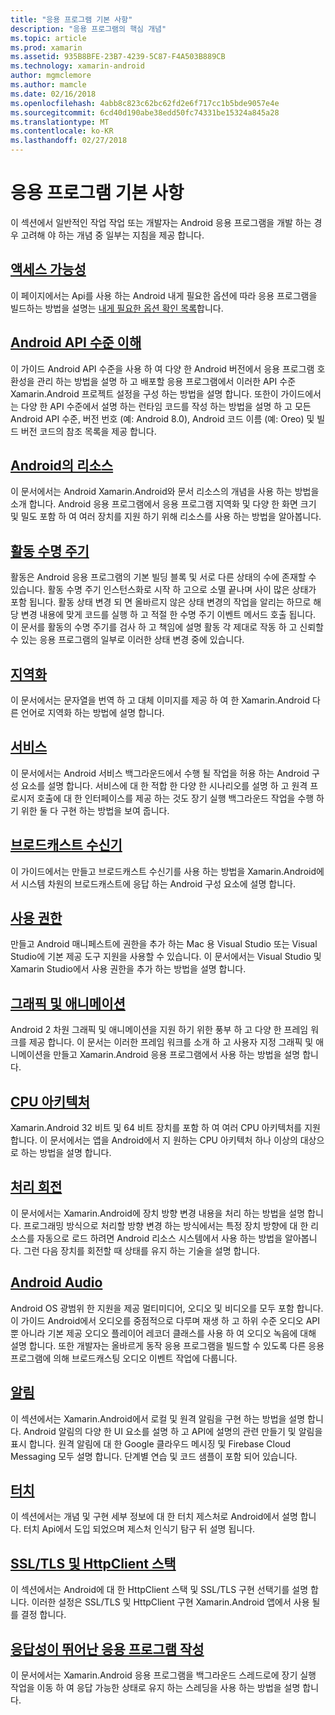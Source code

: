 ```yaml
---
title: "응용 프로그램 기본 사항"
description: "응용 프로그램의 핵심 개념"
ms.topic: article
ms.prod: xamarin
ms.assetid: 935B8BFE-23B7-4239-5C87-F4A503B889CB
ms.technology: xamarin-android
author: mgmclemore
ms.author: mamcle
ms.date: 02/16/2018
ms.openlocfilehash: 4abb8c823c62bc62fd2e6f717cc1b5bde9057e4e
ms.sourcegitcommit: 6cd40d190abe38edd50fc74331be15324a845a28
ms.translationtype: MT
ms.contentlocale: ko-KR
ms.lasthandoff: 02/27/2018
---
```

# <a name="application-fundamentals"></a>응용 프로그램 기본 사항

이 섹션에서 일반적인 작업 작업 또는 개발자는 Android 응용 프로그램을 개발 하는 경우 고려해 야 하는 개념 중 일부는 지침을 제공 합니다.

## <a name="accessibilityandroidapp-fundamentalsaccessibilitymd"></a>[액세스 가능성](~/android/app-fundamentals/accessibility.md)

이 페이지에서는 Api를 사용 하는 Android 내게 필요한 옵션에 따라 응용 프로그램을 빌드하는 방법을 설명는 [내게 필요한 옵션 확인 목록](~/cross-platform/app-fundamentals/accessibility.md)합니다.

##  <a name="understanding-android-api-levelsandroidapp-fundamentalsandroid-api-levelsmd"></a>[Android API 수준 이해](~/android/app-fundamentals/android-api-levels.md)

이 가이드 Android API 수준을 사용 하 여 다양 한 Android 버전에서 응용 프로그램 호환성을 관리 하는 방법을 설명 하 고 배포할 응용 프로그램에서 이러한 API 수준 Xamarin.Android 프로젝트 설정을 구성 하는 방법을 설명 합니다. 또한이 가이드에서는 다양 한 API 수준에서 설명 하는 런타임 코드를 작성 하는 방법을 설명 하 고 모든 Android API 수준, 버전 번호 (예: Android 8.0), Android 코드 이름 (예: Oreo) 및 빌드 버전 코드의 참조 목록을 제공 합니다.



##  <a name="resources-in-androidandroidapp-fundamentalsresources-in-androidindexmd"></a>[Android의 리소스](~/android/app-fundamentals/resources-in-android/index.md)

이 문서에서는 Android Xamarin.Android와 문서 리소스의 개념을 사용 하는 방법을 소개 합니다. Android 응용 프로그램에서 응용 프로그램 지역화 및 다양 한 화면 크기 및 밀도 포함 하 여 여러 장치를 지원 하기 위해 리소스를 사용 하는 방법을 알아봅니다.




##  <a name="activity-lifecycleandroidapp-fundamentalsactivity-lifecycleindexmd"></a>[활동 수명 주기](~/android/app-fundamentals/activity-lifecycle/index.md)

활동은 Android 응용 프로그램의 기본 빌딩 블록 및 서로 다른 상태의 수에 존재할 수 있습니다. 활동 수명 주기 인스턴스화로 시작 하 고으로 소멸 끝나며 사이 많은 상태가 포함 됩니다. 활동 상태 변경 되 면 올바르지 않은 상태 변경의 작업을 알리는 하므로 해당 변경 내용에 맞게 코드를 실행 하 고 적절 한 수명 주기 이벤트 메서드 호출 됩니다. 이 문서를 활동의 수명 주기를 검사 하 고 책임에 설명 활동 각 제대로 작동 하 고 신뢰할 수 있는 응용 프로그램의 일부로 이러한 상태 변경 중에 있습니다.

##  <a name="localizationandroidapp-fundamentalslocalizationmd"></a>[지역화](~/android/app-fundamentals/localization.md)

이 문서에서는 문자열을 번역 하 고 대체 이미지를 제공 하 여 한 Xamarin.Android 다른 언어로 지역화 하는 방법에 설명 합니다.

## <a name="servicesandroidapp-fundamentalsservicesindexmd"></a>[서비스](~/android/app-fundamentals/services/index.md)

이 문서에서는 Android 서비스 백그라운드에서 수행 될 작업을 허용 하는 Android 구성 요소를 설명 합니다. 서비스에 대 한 적합 한 다양 한 시나리오를 설명 하 고 원격 프로시저 호출에 대 한 인터페이스를 제공 하는 것도 장기 실행 백그라운드 작업을 수행 하기 위한 둘 다 구현 하는 방법을 보여 줍니다.

## <a name="broadcast-receiversandroidapp-fundamentalsbroadcast-receiversmd"></a>[브로드캐스트 수신기](~/android/app-fundamentals/broadcast-receivers.md)

이 가이드에서는 만들고 브로드캐스트 수신기를 사용 하는 방법을 Xamarin.Android에서 시스템 차원의 브로드캐스트에 응답 하는 Android 구성 요소에 설명 합니다.



##  <a name="permissionsandroidapp-fundamentalspermissionsmd"></a>[사용 권한](~/android/app-fundamentals/permissions.md)

만들고 Android 매니페스트에 권한을 추가 하는 Mac 용 Visual Studio 또는 Visual Studio에 기본 제공 도구 지원을 사용할 수 있습니다. 이 문서에서는 Visual Studio 및 Xamarin Studio에서 사용 권한을 추가 하는 방법을 설명 합니다.



##  <a name="graphics-and-animationandroidapp-fundamentalsgraphics-and-animationmd"></a>[그래픽 및 애니메이션](~/android/app-fundamentals/graphics-and-animation.md)

Android 2 차원 그래픽 및 애니메이션을 지원 하기 위한 풍부 하 고 다양 한 프레임 워크를 제공 합니다. 이 문서는 이러한 프레임 워크를 소개 하 고 사용자 지정 그래픽 및 애니메이션을 만들고 Xamarin.Android 응용 프로그램에서 사용 하는 방법을 설명 합니다.


##  <a name="cpu-architecturesandroidapp-fundamentalscpu-architecturesmd"></a>[CPU 아키텍처](~/android/app-fundamentals/cpu-architectures.md)

Xamarin.Android 32 비트 및 64 비트 장치를 포함 하 여 여러 CPU 아키텍처를 지원 합니다. 이 문서에서는 앱을 Android에서 지 원하는 CPU 아키텍처 하나 이상의 대상으로 하는 방법을 설명 합니다.




##  <a name="handling-rotationandroidapp-fundamentalshandling-rotationmd"></a>[처리 회전](~/android/app-fundamentals/handling-rotation.md)

이 문서에서는 Xamarin.Android에 장치 방향 변경 내용을 처리 하는 방법을 설명 합니다. 프로그래밍 방식으로 처리할 방향 변경 하는 방식에서는 특정 장치 방향에 대 한 리소스를 자동으로 로드 하려면 Android 리소스 시스템에서 사용 하는 방법을 알아봅니다. 그런 다음 장치를 회전할 때 상태를 유지 하는 기술을 설명 합니다.



##  <a name="android-audioandroidapp-fundamentalsandroid-audiomd"></a>[Android Audio](~/android/app-fundamentals/android-audio.md)

Android OS 광범위 한 지원을 제공 멀티미디어, 오디오 및 비디오를 모두 포함 합니다. 이 가이드 Android에서 오디오를 중점적으로 다루며 재생 하 고 하위 수준 오디오 API 뿐 아니라 기본 제공 오디오 플레이어 레코더 클래스를 사용 하 여 오디오 녹음에 대해 설명 합니다. 또한 개발자는 올바르게 동작 응용 프로그램을 빌드할 수 있도록 다른 응용 프로그램에 의해 브로드캐스팅 오디오 이벤트 작업에 다룹니다.




##  <a name="notificationsandroidapp-fundamentalsnotificationsindexmd"></a>[알림](~/android/app-fundamentals/notifications/index.md)

이 섹션에서는 Xamarin.Android에서 로컬 및 원격 알림을 구현 하는 방법을 설명 합니다. Android 알림의 다양 한 UI 요소를 설명 하 고 API에 설명의 관련 만들기 및 알림을 표시 합니다. 원격 알림에 대 한 Google 클라우드 메시징 및 Firebase Cloud Messaging 모두 설명 합니다. 단계별 연습 및 코드 샘플이 포함 되어 있습니다.



##  <a name="touchandroidapp-fundamentalstouchindexmd"></a>[터치](~/android/app-fundamentals/touch/index.md)

이 섹션에서는 개념 및 구현 세부 정보에 대 한 터치 제스처로 Android에서 설명 합니다. 터치 Api에서 도입 되었으며 제스처 인식기 탐구 뒤 설명 됩니다.



##  <a name="httpclient-stack-and-ssltlsandroidapp-fundamentalshttp-stackmd"></a>[SSL/TLS 및 HttpClient 스택](~/android/app-fundamentals/http-stack.md)

이 섹션에서는 Android에 대 한 HttpClient 스택 및 SSL/TLS 구현 선택기를 설명 합니다. 이러한 설정은 SSL/TLS 및 HttpClient 구현 Xamarin.Android 앱에서 사용 될를 결정 합니다.


##  <a name="writing-responsive-applicationswriting-responsive-appsmd"></a>[응답성이 뛰어난 응용 프로그램 작성](writing-responsive-apps.md)

이 문서에서는 Xamarin.Android 응용 프로그램을 백그라운드 스레드로에 장기 실행 작업을 이동 하 여 응답 가능한 상태로 유지 하는 스레딩을 사용 하는 방법을 설명 합니다.